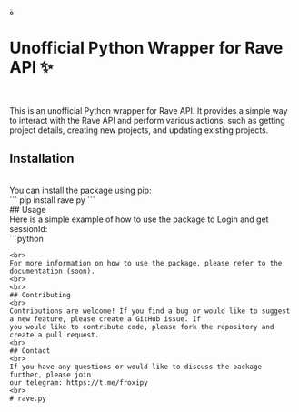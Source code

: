 

ة
# Unofficial Python Wrapper for Rave API ✨
<br>

This is an unofficial Python wrapper for Rave API. It provides a simple way to interact with the Rave API
and perform various actions, such as getting project details, creating new projects, and updating existing projects.
<br>
## Installation
<br>
You can install the package using pip:
<br>
```
pip install rave.py
```
<br>
## Usage
<br>
Here is a simple example of how to use the package to Login and get sessionId:
<br>
```python

```
<br>
For more information on how to use the package, please refer to the documentation (soon).
<br>
<br>
## Contributing
<br>
Contributions are welcome! If you find a bug or would like to suggest a new feature, please create a GitHub issue. If
you would like to contribute code, please fork the repository and create a pull request.
<br>
## Contact
<br>
If you have any questions or would like to discuss the package further, please join
our telegram: https://t.me/froxipy
<br>
#   r a v e . p y 
 
 
